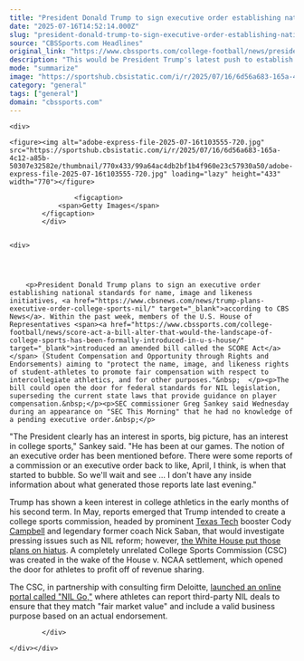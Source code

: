 ```yaml
---
title: "President Donald Trump to sign executive order establishing national NIL standards amid evolving legislation"
date: "2025-07-16T14:52:14.000Z"
slug: "president-donald-trump-to-sign-executive-order-establishing-national-nil-standards-amid-evolving-legislation"
source: "CBSSports.com Headlines"
original_link: "https://www.cbssports.com/college-football/news/president-donald-trump-to-sign-executive-order-establishing-national-nil-standards-amid-evolving-legislation/"
description: "This would be President Trump's latest push to establish NIL standards in college athletics"
mode: "summarize"
image: "https://sportshub.cbsistatic.com/i/r/2025/07/16/6d56a683-165a-4c12-a85b-50307e32582e/thumbnail/1200x675/8aef374125bc10633d2c7cfbe1a03664/adobe-express-file-2025-07-16t103555-720.jpg"
category: "general"
tags: ["general"]
domain: "cbssports.com"
---
```

<div id="readability-page-1" class="page"><div id="Article-body">
        
    
        
                
    <div>
                            
    <figure><img alt="adobe-express-file-2025-07-16t103555-720.jpg" src="https://sportshub.cbsistatic.com/i/r/2025/07/16/6d56a683-165a-4c12-a85b-50307e32582e/thumbnail/770x433/99a64ac4db2bf1b4f960e23c57930a50/adobe-express-file-2025-07-16t103555-720.jpg" loading="lazy" height="433" width="770"></figure>
        
                    <figcaption>
                <span>Getty Images</span>
            </figcaption>
            </div>

    
    <div>
        
        
                            
                
        <p>President Donald Trump plans to sign an executive order establishing national standards for name, image and likeness initiatives, <a href="https://www.cbsnews.com/news/trump-plans-executive-order-college-sports-nil/" target="_blank">according to CBS News</a>. Within the past week, members of the U.S. House of Representatives <span><a href="https://www.cbssports.com/college-football/news/score-act-a-bill-alter-that-would-the-landscape-of-college-sports-has-been-formally-introduced-in-u-s-house/" target="_blank">introduced an amended bill called the SCORE Act</a></span> (Student Compensation and Opportunity through Rights and Endorsements) aiming to "protect the name, image, and likeness rights of student-athletes to promote fair compensation with respect to intercollegiate athletics, and for other purposes."&nbsp;  </p><p>The bill could open the door for federal standards for NIL legislation, superseding the current state laws that provide guidance on player compensation.&nbsp;</p><p>SEC commissioner Greg Sankey said Wednesday during an appearance on "SEC This Morning" that he had no knowledge of a pending executive order.&nbsp;</p>
        

<p>"The President clearly has an interest in sports, big picture, has an interest in college sports," Sankey said. "He has been at our games. The notion of an executive order has been mentioned before. There were some reports of a commission or an executive order back to like, April, I think, is when that started to bubble. So we'll wait and see ... I don't have any inside information about what generated those reports late last evening."  </p><p>Trump has shown a keen interest in college athletics in the early months of his second term. In May, reports emerged that Trump intended to create a college sports commission, headed by prominent <a href="https://www.cbssports.com/college-football/teams/TXTECH/texas-tech-red-raiders/">Texas Tech</a> booster Cody <a href="https://www.cbssports.com/college-football/teams/CAMP/campbell-fighting-camels/">Campbell</a> and legendary former coach Nick Saban, that would investigate pressing issues such as NIL reform; however, <span><a href="https://www.cbssports.com/college-football/news/white-house-halts-donald-trumps-plan-for-college-sports-commission-amid-ongoing-legislation-talks-per-report/" target="_blank">the White House put those plans on hiatus</a></span>. A completely unrelated College Sports Commission (CSC) was created in the wake of the House v. NCAA settlement, which opened the door for athletes to profit off of revenue sharing.&nbsp;</p>
        

<p>The CSC, in partnership with consulting firm Deloitte, <span><a href="https://www.cbssports.com/college-football/news/what-is-nil-go-explaining-the-college-sports-commissions-initiative-to-monitor-name-image-and-likeness/" target="_blank">launched an online portal called "NIL Go,"</a></span> where athletes can report third-party NIL deals to ensure that they match "fair market value" and include a valid business purpose based on an actual endorsement.  </p>


        
            </div>

    </div></div>